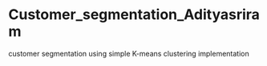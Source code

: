 # Customer_segmentation_Adityasriram
customer segmentation using simple K-means clustering implementation
